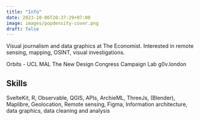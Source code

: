 ```yaml
---
title: "Info"
date: 2023-10-06T20:37:29+07:00
image: images/popdensity-cover.png
draft: false
---
```


Visual journalism and data graphics at The Economist. Interested in remote sensing, mapping, OSINT, visual investigations.

Orbits - UCL MAL The New Design Congress Campaign Lab g0v.london

## Skills

SvelteKit, R, Observable, QGIS, APIs, ArchieML, ThreeJs, (Blender), Maplibre, Geolocation, Remote sensing, Figma, Information architecture, data graphics, data cleaning and analysis

